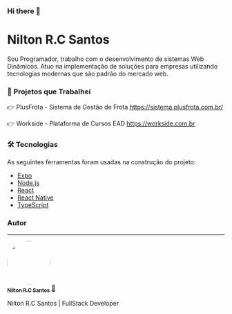 ### Hi there 👋
<h1 align="left">Nilton R.C Santos</h1>

<p align="left">Sou Programador, trabalho com o desenvolvimento de sistemas Web Dinâmicos. Atuo na implementação de soluções para empresas utilizando tecnologias modernas que são padrão do mercado web.</p>

### 🏁 Projetos que Trabalhei
👉 PlusFrota - Sistema de Gestão de Frota
https://sistema.plusfrota.com.br/

👉 Workside - Plataforma de Cursos EAD
https://workside.com.br

### 🛠 Tecnologias

As seguintes ferramentas foram usadas na construção do projeto:

- [Expo](https://expo.io/)
- [Node.js](https://nodejs.org/en/)
- [React](https://pt-br.reactjs.org/)
- [React Native](https://reactnative.dev/)
- [TypeScript](https://www.typescriptlang.org/)

### Autor
---

<a href="https://workside.com.br">
 <img style="border-radius: 50%;" src="https://avatars.githubusercontent.com/u/53720839?v=4" width="100px;" alt=""/>
 <br />
 <sub><b>Nilton R.C Santos</b></sub></a> <a href="https://workside.com.br" title="Workside">🚀</a>


Nilton R.C Santos | FullStack Developer
